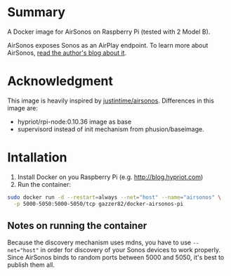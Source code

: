 # Summary
A Docker image for AirSonos on Raspberry Pi (tested with 2 Model B).

AirSonos exposes Sonos as an AirPlay endpoint.  To learn more about AirSonos, [read the author's blog about it](https://medium.com/@stephencwan/hacking-airplay-into-sonos-93a41a1fcfbb).

# Acknowledgment
This image is heavily inspired by [justintime/airsonos](https://github.com/justintime/docker-airsonos).
Differences in this image are: 
- hypriot/rpi-node:0.10.36 image as base
- supervisord instead of init mechanism from phusion/baseimage.

# Intallation

1. Install Docker on you Raspberry Pi (e.g. http://blog.hypriot.com)
2. Run the container:
``` bash
sudo docker run -d --restart=always --net="host" --name="airsonos" \
  -p 5000-5050:5000-5050/tcp gazzer82/docker-airsonos-pi
```

## Notes on running the container
Because the discovery mechanism uses mdns, you have to use ```--net="host"``` in order for discovery of your Sonos devices to work properly.  Since AirSonos binds to random ports between 5000 and 5050, it's best to publish them all.

